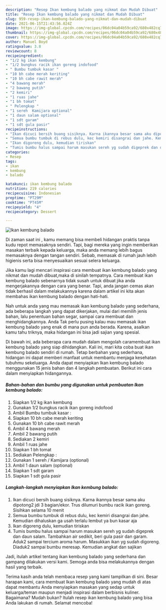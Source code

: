 ```yaml
---
description: "Resep Ikan kembung balado yang nikmat dan Mudah Dibuat"
title: "Resep Ikan kembung balado yang nikmat dan Mudah Dibuat"
slug: 959-resep-ikan-kembung-balado-yang-nikmat-dan-mudah-dibuat
date: 2021-06-15T21:43:56.024Z
image: https://img-global.cpcdn.com/recipes/06dc04a04b59ca92/680x482cq70/ikan-kembung-balado-foto-resep-utama.jpg
thumbnail: https://img-global.cpcdn.com/recipes/06dc04a04b59ca92/680x482cq70/ikan-kembung-balado-foto-resep-utama.jpg
cover: https://img-global.cpcdn.com/recipes/06dc04a04b59ca92/680x482cq70/ikan-kembung-balado-foto-resep-utama.jpg
author: Manuel Boyd
ratingvalue: 3.8
reviewcount: 8
recipeingredient:
- "1/2 kg ikan kembung"
- "1/2 bungkus racik ikan goreng indofood"
- " Bumbu tumbuk kasar "
- "10 bh cabe merah keriting"
- "10 bh cabe rawit merah"
- "4 bawang merah"
- "2 bawang putih"
- "2 kemiri"
- "1 ruas jahe"
- "1 bh tomat"
- " Pelengkap "
- "1 sereh  Kamijara optional"
- "1 daun salam optional"
- "1 sdt garam"
- "1 sdt gula pasir"
recipeinstructions:
- "Ikan dicuci bersih buang sisiknya. Karna ikannya besar sama aku dipotong2 jdi 3 bagian/ekor. Trus dilumuri bumbu racik ikan goreng. Sisihkan selama 10 menit"
- "Semua bumbu tumbuk di rebus dulu, kec kemiri disangrai dan jahe. Kemudian dihaluskan ga usah terlalu lembut ya bun kasar aja"
- "Ikan digoreng dulu, kemudian tiriskan"
- "Tumis bumbu halus sampai harum masukan sereh yg sudah digeprek dan daun salam. Tambahkan air sedikit, beri gula pasir dan garam. Aduk2 sampai tercium aroma harum. Masukkan ikan yg sudah digoreng. Diaduk2 sampai bumbu meresap. Kemudian angkat dan sajikan"
categories:
- Resep
tags:
- ikan
- kembung
- balado

katakunci: ikan kembung balado 
nutrition: 219 calories
recipecuisine: Indonesian
preptime: "PT29M"
cooktime: "PT45M"
recipeyield: "4"
recipecategory: Dessert

---
```



![Ikan kembung balado](https://img-global.cpcdn.com/recipes/06dc04a04b59ca92/680x482cq70/ikan-kembung-balado-foto-resep-utama.jpg)

Di zaman  saat ini , kamu memang bisa membeli hidangan praktis tanpa kudu repot memasaknya sendiri. Tapi, bagi mereka yang ingin memberikan masakan terbaik kepada keluarga, maka anda memang lebih bagus memasaknya dengan tangan sendiri. Sebab, memasak di rumah jauh lebih higienis serta bisa menyesuaikan sesuai selera keluarga.

Jika kamu lagi mencari inspirasi cara membuat ikan kembung balado yang nikmat dan mudah dibuat,maka di sinilah tempatnya. Cara membuat ikan kembung balado  sebenarnya tidak susah untuk dibuat jika anda mengerjakannya dengan cara yang benar. Tapi, anda jangan cemas akan tidak berhasil dalam melakukannya 
karena dalam artikel ini kita akan membahas ikan kembung balado dengan hati-hati.  



Nah untuk anda yang mau memasak ikan kembung balado yang sederhana, ada beberapa langkah yang dapat dikerjakan, mulai dari memilih jenis bahan, lalu penentuan bahan segar, sampai cara membuat dan menghidangkannya. Anda Tak perlu pusing kalau mau memasak ikan kembung balado yang enak di mana pun anda berada. Karena, asalkan kamu  tahu triknya, maka hidangan ini bisa jadi sajian yang spesial.

Di bawah ini, ada beberapa cara mudah dalam mengolah caramembuat ikan kembung balado yang siap dihidangkan. Kali ini, mari kita coba buat ikan kembung balado sendiri di rumah. Tetap berbahan yang sederhana, hidangan ini dapat memberi manfaat untuk membantu menjaga kesehatan tubuhmu sekeluarga. Anda dapat menyiapkan Ikan kembung balado menggunakan 15 jenis bahan dan 4 langkah pembuatan. Berikut ini cara dalam menyiapkan hidangannya.

<!--inarticleads1-->

##### Bahan-bahan dan bumbu yang digunakan untuk pembuatan Ikan kembung balado:

1. Siapkan 1/2 kg ikan kembung
1. Gunakan 1/2 bungkus racik ikan goreng indofood
1. Ambil  Bumbu tumbuk kasar :
1. Siapkan 10 bh cabe merah keriting
1. Gunakan 10 bh cabe rawit merah
1. Ambil 4 bawang merah
1. Ambil 2 bawang putih
1. Sediakan 2 kemiri
1. Ambil 1 ruas jahe
1. Siapkan 1 bh tomat
1. Sediakan  Pelengkap :
1. Gunakan 1 sereh / Kamijara (optional)
1. Ambil 1 daun salam (optional)
1. Siapkan 1 sdt garam
1. Siapkan 1 sdt gula pasir




<!--inarticleads2-->

##### Langkah-langkah menyiapkan Ikan kembung balado:

1. Ikan dicuci bersih buang sisiknya. Karna ikannya besar sama aku dipotong2 jdi 3 bagian/ekor. Trus dilumuri bumbu racik ikan goreng. Sisihkan selama 10 menit
1. Semua bumbu tumbuk di rebus dulu, kec kemiri disangrai dan jahe. Kemudian dihaluskan ga usah terlalu lembut ya bun kasar aja
1. Ikan digoreng dulu, kemudian tiriskan
1. Tumis bumbu halus sampai harum masukan sereh yg sudah digeprek dan daun salam. Tambahkan air sedikit, beri gula pasir dan garam. Aduk2 sampai tercium aroma harum. Masukkan ikan yg sudah digoreng. Diaduk2 sampai bumbu meresap. Kemudian angkat dan sajikan




Jadi, itulah artikel tentang  ikan kembung balado  yang sederhana dan gampang dilakukan versi kami. Semoga anda bisa melakukannya dengan hasil yang terbaik. 

Terima kasih anda telah membaca resep yang kami tampilkan di sini. Besar harapan kami, cara membuat  Ikan kembung balado yang mudah di atas dapat membantu Anda menyiapkan masakan yang sedap untuk keluarga/teman maupun menjadi inspirasi dalam berbisnis kuliner. Bagaimana? Mudah bukan? Itulah resep ikan kembung balado yang bisa Anda lakukan di rumah. Selamat mencoba!

